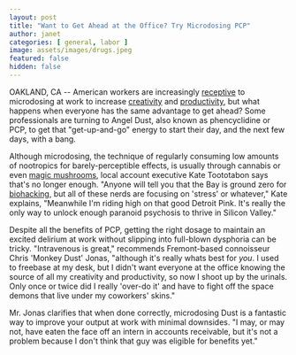 ```yaml
---
layout: post
title: "Want to Get Ahead at the Office? Try Microdosing PCP"
author: janet
categories: [ general, labor ]
image: assets/images/drugs.jpeg
featured: false
hidden: false
---
```


OAKLAND, CA -- American workers are increasingly [receptive](https://weedmaps.com/news/2019/10/how-to-microdose-weed-at-work-like-a-boss/) to microdosing at work to increase [creativity](https://www.mic.com/p/does-microdosing-magic-mushrooms-actually-work-experts-weigh-in-18216551) and [productivity](https://www.wellandgood.com/good-advice/microdosing-cannabis/), but what happens when everyone has the same advantage to get ahead? Some professionals are turning to Angel Dust, also known as phencyclidine or PCP, to get that "get-up-and-go" energy to start their day, and the next few days, with a bang.

Although microdosing, the technique of regularly consuming low amounts of nootropics for barely-perceptible effects, is usually through cannabis or even [magic mushrooms](https://www.mic.com/p/does-microdosing-magic-mushrooms-actually-work-experts-weigh-in-18216551), local account executive Kate Toototabon says that's no longer enough. "Anyone will tell you that the Bay is ground zero for [biohacking](https://hivelife.com/biohacking/), but all of these nerds are focusing on 'stress' or whatever," Kate explains, "Meanwhile I'm riding high on that good Detroit Pink. It's really the only way to unlock enough paranoid psychosis to thrive in Silicon Valley."

Despite all the benefits of PCP, getting the right dosage to maintain an excited delirium at work without slipping into full-blown dysphoria can be tricky. "Intravenous is great," recommends Fremont-based connoisseur Chris 'Monkey Dust' Jonas, "although it's really whats best for _you_. I used to freebase at my desk, but I didn't want everyone at the office knowing the source of all my creativity and productivity, so now I shoot up by the urinals. Only once or twice did I really 'over-do it' and have to fight off the space demons that live under my coworkers' skins."

Mr. Jonas clarifies that when done correctly, microdosing Dust is a fantastic way to improve your output at work with minimal downsides. "I may, or may not, have eaten the face off an intern in accounts receivable, but it's not a problem because I don't think that guy was eligible for benefits yet."